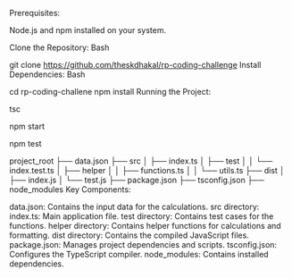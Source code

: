 <!-- ===================Project Setup and Running Instructions =========================== -->

Prerequisites:

Node.js and npm  installed on your system.


<!-- Installation: -->

Clone the Repository:
Bash

git clone https://github.com/theskdhakal/rp-coding-challenge
Install Dependencies:
Bash

cd rp-coding-challene
npm install
Running the Project:

<!-- Compile TypeScript: -->

tsc

<!-- Start the Application: -->
npm start


<!-- Running Tests: -->
npm test


<!-- =================================Project Structure:======================= -->

project_root
├── data.json
├── src
│   ├── index.ts
│   ├── test
│   │   └── index.test.ts
│   ├── helper
│   │   ├── functions.ts
│   │   └── utils.ts
├── dist
│   ├── index.js
│   └── test.js
├── package.json
├── tsconfig.json
├── node_modules
Key Components:

data.json: Contains the input data for the calculations.
src directory:
index.ts: Main application file.
test directory: Contains test cases for the functions.
helper directory: Contains helper functions for calculations and formatting.
dist directory: Contains the compiled JavaScript files.
package.json: Manages project dependencies and scripts.
tsconfig.json: Configures the TypeScript compiler.
node_modules: Contains installed dependencies.